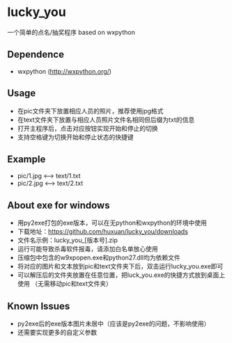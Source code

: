 # lucky_you

一个简单的点名/抽奖程序 based on wxpython

## Dependence

- wxpython (http://wxpython.org/)

## Usage

- 在pic文件夹下放置相应人员的照片，推荐使用jpg格式
- 在text文件夹下放置与相应人员照片文件名相同但后缀为txt的信息
- 打开主程序后，点击对应按钮实现开始和停止的切换
- 支持空格键为切换开始和停止状态的快捷键

## Example

- pic/1.jpg <--> text/1.txt
- pic/2.jpg <--> text/2.txt

## About exe for windows

- 用py2exe打包的exe版本，可以在无python和wxpython的环境中使用
- 下载地址：https://github.com/huxuan/lucky_you/downloads
- 文件名示例：lucky\_you\_[版本号].zip
- 运行可能导致杀毒软件报毒，请添加白名单放心使用
- 压缩包中包含的w9xpopen.exe和python27.dll均为依赖文件
- 将对应的图片和文本放到pic和text文件夹下后，双击运行lucky\_you.exe即可
- 可以解压后的文件夹放置在任意位置，把luck\_you.exe的快捷方式放到桌面上使用
  （无需移动pic和text文件夹）

## Known Issues

- py2exe后的exe版本图片未居中（应该是py2exe的问题，不影响使用）
- 还需要实现更多的自定义参数
